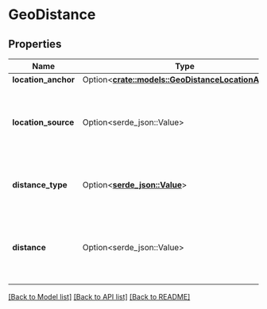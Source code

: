 # GeoDistance

## Properties

Name | Type | Description | Notes
------------ | ------------- | ------------- | -------------
**location_anchor** | Option<[**crate::models::GeoDistanceLocationAnchor**](GeoDistance_location_anchor.md)> |  | [optional]
**location_source** | Option<serde_json::Value> | Field name in the document that contains location data | [optional]
**distance_type** | Option<[**serde_json::Value**](Serde_json::Value.md)> | Algorithm used to calculate the distance | [optional]
**distance** | Option<serde_json::Value> | The distance from the anchor point to filter results by | [optional]

[[Back to Model list]](../README.md#documentation-for-models) [[Back to API list]](../README.md#documentation-for-api-endpoints) [[Back to README]](../README.md)


